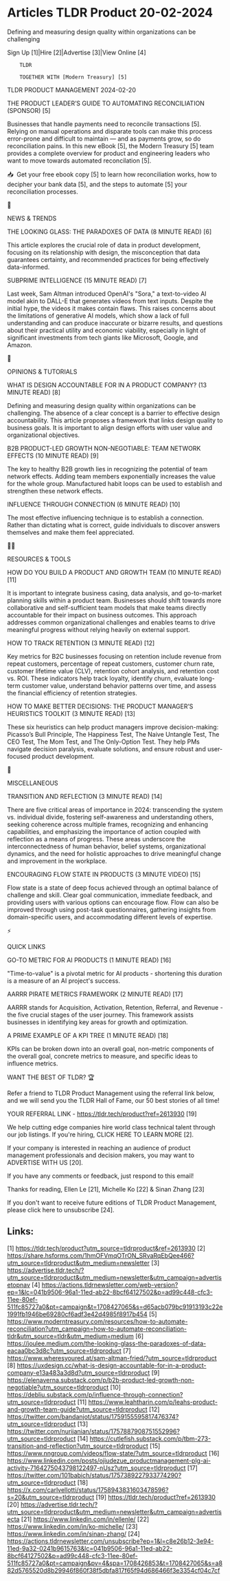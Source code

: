 # Articles TLDR Product 20-02-2024

Defining and measuring design quality within organizations can be
challenging  

Sign Up [1]|Hire [2]|Advertise [3]|View Online [4] 

		TLDR 

		TOGETHER WITH [Modern Treasury] [5]

TLDR PRODUCT MANAGEMENT 2024-02-20

 THE PRODUCT LEADER’S GUIDE TO AUTOMATING RECONCILIATION (SPONSOR)
[5] 

 Businesses that handle payments need to reconcile transactions [5].
Relying on manual operations and disparate tools can make this process
error-prone and difficult to maintain — and as payments grow, so do
reconciliation pains.
In this new eBook [5], the Modern Treasury [5] team provides a
complete overview for product and engineering leaders who want to move
towards automated reconcilation [5].

📥  Get your free ebook copy [5] to learn how reconciliation works,
how to decipher your bank data [5], and the steps to automate [5] your
reconciliation processes.

📱 

NEWS & TRENDS

 THE LOOKING GLASS: THE PARADOXES OF DATA (8 MINUTE READ) [6] 

 This article explores the crucial role of data in product
development, focusing on its relationship with design, the
misconception that data guarantees certainty, and recommended
practices for being effectively data-informed. 

 SUBPRIME INTELLIGENCE (15 MINUTE READ) [7] 

 Last week, Sam Altman introduced OpenAI's "Sora," a text-to-video AI
model akin to DALL-E that generates videos from text inputs. Despite
the initial hype, the videos it makes contain flaws. This raises
concerns about the limitations of generative AI models, which show a
lack of full understanding and can produce inaccurate or bizarre
results, and questions about their practical utility and economic
viability, especially in light of significant investments from tech
giants like Microsoft, Google, and Amazon. 

🚀 

OPINIONS & TUTORIALS

 WHAT IS DESIGN ACCOUNTABLE FOR IN A PRODUCT COMPANY? (13 MINUTE READ)
[8] 

 Defining and measuring design quality within organizations can be
challenging. The absence of a clear concept is a barrier to effective
design accountability. This article proposes a framework that links
design quality to business goals. It is important to align design
efforts with user value and organizational objectives. 

 B2B PRODUCT-LED GROWTH NON-NEGOTIABLE: TEAM NETWORK EFFECTS (10
MINUTE READ) [9] 

 The key to healthy B2B growth lies in recognizing the potential of
team network effects. Adding team members exponentially increases the
value for the whole group. Manufactured habit loops can be used to
establish and strengthen these network effects. 

 INFLUENCE THROUGH CONNECTION (6 MINUTE READ) [10] 

 The most effective influencing technique is to establish a
connection. Rather than dictating what is correct, guide individuals
to discover answers themselves and make them feel appreciated. 

🧑‍💻 

RESOURCES & TOOLS

 HOW DO YOU BUILD A PRODUCT AND GROWTH TEAM (10 MINUTE READ) [11] 

 It is important to integrate business casing, data analysis, and
go-to-market planning skills within a product team. Businesses should
shift towards more collaborative and self-sufficient team models that
make teams directly accountable for their impact on business outcomes.
This approach addresses common organizational challenges and enables
teams to drive meaningful progress without relying heavily on external
support. 

 HOW TO TRACK RETENTION (3 MINUTE READ) [12] 

 Key metrics for B2C businesses focusing on retention include revenue
from repeat customers, percentage of repeat customers, customer churn
rate, customer lifetime value (CLV), retention cohort analysis, and
retention cost vs. ROI. These indicators help track loyalty, identify
churn, evaluate long-term customer value, understand behavior patterns
over time, and assess the financial efficiency of retention
strategies. 

 HOW TO MAKE BETTER DECISIONS: THE PRODUCT MANAGER’S HEURISTICS
TOOLKIT (3 MINUTE READ) [13] 

 These six heuristics can help product managers improve
decision-making: Picasso’s Bull Principle, The Happiness Test, The
Naive Untangle Test, The CEO Test, The Mom Test, and The Only-Option
Test. They help PMs navigate decision paralysis, evaluate solutions,
and ensure robust and user-focused product development. 

🎁 

MISCELLANEOUS

 TRANSITION AND REFLECTION (3 MINUTE READ) [14] 

 There are five critical areas of importance in 2024: transcending the
system vs. individual divide, fostering self-awareness and
understanding others, seeking coherence across multiple frames,
recognizing and enhancing capabilities, and emphasizing the importance
of action coupled with reflection as a means of progress. These areas
underscore the interconnectedness of human behavior, belief systems,
organizational dynamics, and the need for holistic approaches to drive
meaningful change and improvement in the workplace. 

 ENCOURAGING FLOW STATE IN PRODUCTS (3 MINUTE VIDEO) [15] 

 Flow state is a state of deep focus achieved through an optimal
balance of challenge and skill. Clear goal communication, immediate
feedback, and providing users with various options can encourage flow.
Flow can also be improved through using post-task questionnaires,
gathering insights from domain-specific users, and accommodating
different levels of expertise. 

⚡ 

QUICK LINKS

 GO-TO METRIC FOR AI PRODUCTS (1 MINUTE READ) [16] 

 "Time-to-value" is a pivotal metric for AI products - shortening this
duration is a measure of an AI project's success. 

 AARRR PIRATE METRICS FRAMEWORK (2 MINUTE READ) [17] 

 AARRR stands for Acquisition, Activation, Retention, Referral, and
Revenue - the five crucial stages of the user journey. This framework
assists businesses in identifying key areas for growth and
optimization. 

 A PRIME EXAMPLE OF A KPI TREE (1 MINUTE READ) [18] 

 KPIs can be broken down into an overall goal, non-metric components
of the overall goal, concrete metrics to measure, and specific ideas
to influence metrics. 

WANT THE BEST OF TLDR? 🏆

Refer a friend to TLDR Product Management using the referral link
below, and we will send you the TLDR Hall of Fame, our 50 best stories
of all time!

YOUR REFERRAL LINK - https://tldr.tech/product?ref=2613930 [19]

 We help cutting edge companies hire world class technical talent
through our job listings. If you're hiring, CLICK HERE TO LEARN MORE
[2]. 

If your company is interested in reaching an audience of product
management professionals and decision makers, you may want to
ADVERTISE WITH US [20]. 

If you have any comments or feedback, just respond to this email! 

Thanks for reading, 
Ellen Le [21], Michelle Ko [22] & Sinan Zhang [23] 

If you don't want to receive future editions of TLDR Product
Management, please click here to unsubscribe [24]. 

 

Links:
------
[1] https://tldr.tech/product?utm_source=tldrproduct&ref=2613930
[2] https://share.hsforms.com/1hmOFVmqOTrON_SRvaRqEbQee466?utm_source=tldrproduct&utm_medium=newsletter
[3] https://advertise.tldr.tech/?utm_source=tldrproduct&utm_medium=newsletter&utm_campaign=advertisetopnav
[4] https://actions.tldrnewsletter.com/web-version?ep=1&lc=041b9506-96a1-11ed-ab22-8bcf64127502&p=ad99c448-cfc3-11ee-80ef-511fc85727a0&pt=campaign&t=1708427065&s=d65acb079bc91913193c22e1991fb1946be69280cf6adf3e42d4985f8917b454
[5] https://www.moderntreasury.com/resources/how-to-automate-reconciliation?utm_campaign=how-to-automate-reconciliation-tldr&utm_source=tldr&utm_medium=medium
[6] https://joulee.medium.com/the-looking-glass-the-paradoxes-of-data-eacaa0bc3d8c?utm_source=tldrproduct
[7] https://www.wheresyoured.at/sam-altman-fried/?utm_source=tldrproduct
[8] https://uxdesign.cc/what-is-design-accountable-for-in-a-product-company-e13a483a3d8d?utm_source=tldrproduct
[9] https://elenaverna.substack.com/p/b2b-product-led-growth-non-negotiable?utm_source=tldrproduct
[10] https://debliu.substack.com/p/influence-through-connection?utm_source=tldrproduct
[11] https://www.leahtharin.com/p/leahs-product-and-growth-team-guide?utm_source=tldrproduct
[12] https://twitter.com/bandanjot/status/1759155595817476374?utm_source=tldrproduct
[13] https://twitter.com/nurijanian/status/1757887908751552996?utm_source=tldrproduct
[14] https://cutlefish.substack.com/p/tbm-273-transition-and-reflection?utm_source=tldrproduct
[15] https://www.nngroup.com/videos/flow-state/?utm_source=tldrproduct
[16] https://www.linkedin.com/posts/ojiudezue_productmanagement-plg-ai-activity-7164275043798122497-nUsz?utm_source=tldrproduct
[17] https://twitter.com/101babich/status/1757389227933774290?utm_source=tldrproduct
[18] https://x.com/carlvellotti/status/1758943831603478596?s=20&utm_source=tldrproduct
[19] https://tldr.tech/product?ref=2613930
[20] https://advertise.tldr.tech/?utm_source=tldrproduct&utm_medium=newsletter&utm_campaign=advertisecta
[21] https://www.linkedin.com/in/ellenle/
[22] https://www.linkedin.com/in/ko-michelle/
[23] https://www.linkedin.com/in/sinan-zhang/
[24] https://actions.tldrnewsletter.com/unsubscribe?ep=1&l=c8e26b12-3e94-11ed-9a32-0241b9615763&lc=041b9506-96a1-11ed-ab22-8bcf64127502&p=ad99c448-cfc3-11ee-80ef-511fc85727a0&pt=campaign&pv=4&spa=1708426853&t=1708427065&s=a882d5765520d8b29946f860f38f5dbfa817f65f94d686466f3e3354cf04c7cf